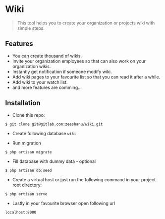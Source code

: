 # Wiki

> This tool helps you to create your organization or projects wiki with simple steps.

## Features

* You can create thousand of wikis.
* Invite your organization employees so that can also work on your organization wikis.   
* Instantly get notification if someone modify wiki.
* Add wiki pages to your favourite list so that you can read it after a while.
* Add wiki to your watch list.
* and more features are comming... 

## Installation

* Clone this repo:

```shell
$ git clone git@gitlab.com:zeeshanu/wiki.git
```

* Create following database `wiki` 

* Run migration

```shell
$ php artisan migrate
```

* Fill database with dummy data - optional

```shell
$ php artisan db:seed
```

* Create a virtual host or just run the following command in your project root directory:

```shello
$ php artisan serve	
```

* Lastly in your favourite browser open following url 

```
localhost:8000
```